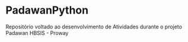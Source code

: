 # PadawanPython
Repositório voltado ao desenvolvimento de Atividades durante o projeto Padawan HBSIS - Proway
